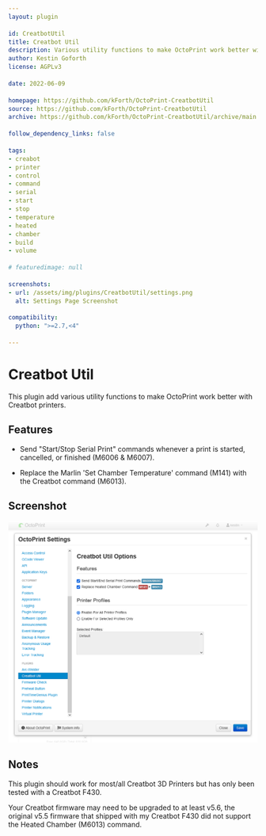 ```yaml
---
layout: plugin

id: CreatbotUtil
title: Creatbot Util
description: Various utility functions to make OctoPrint work better with Creatbot printers.
author: Kestin Goforth
license: AGPLv3

date: 2022-06-09

homepage: https://github.com/kForth/OctoPrint-CreatbotUtil
source: https://github.com/kForth/OctoPrint-CreatbotUtil
archive: https://github.com/kForth/OctoPrint-CreatbotUtil/archive/main.zip

follow_dependency_links: false

tags:
- creabot
- printer
- control
- command
- serial
- start
- stop
- temperature
- heated
- chamber
- build
- volume

# featuredimage: null

screenshots:
- url: /assets/img/plugins/CreatbotUtil/settings.png
  alt: Settings Page Screenshot

compatibility:
  python: ">=2.7,<4"

---
```


# Creatbot Util

This plugin add various utility functions to make OctoPrint work better with Creatbot printers.

## Features

- Send "Start/Stop Serial Print" commands whenever a print is started, cancelled, or finished (M6006 & M6007).

- Replace the Marlin 'Set Chamber Temperature' command (M141) with the Creatbot command (M6013).

## Screenshot

![Settings Page Screenshot](/assets/img/plugins/creatbotutil/settings.png)

## Notes

This plugin should work for most/all Creatbot 3D Printers but has only been tested with a Creatbot F430.

Your Creatbot firmware may need to be upgraded to at least v5.6, the original v5.5 firmware that shipped with my Creatbot F430 did not support the Heated Chamber (M6013) command.